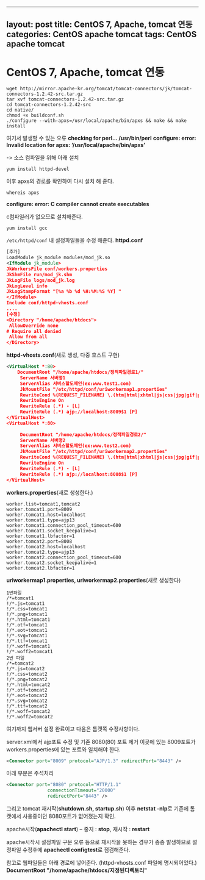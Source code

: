 ---
layout: post
title: CentOS 7, Apache, tomcat 연동
categories: CentOS apache tomcat
tags: CentOS apache tomcat
--

# CentOS 7, Apache, tomcat 연동

```shell
wget http://mirror.apache-kr.org/tomcat/tomcat-connectors/jk/tomcat-connectors-1.2.42-src.tar.gz
tar xvf tomcat-connectors-1.2.42-src.tar.gz
cd tomcat-connectors-1.2.42-src
cd native/
chmod +x buildconf.sh
./configure --with-apxs=/usr/local/apache/bin/apxs && make && make install
```



여기서 발생할 수 있는 오류
**checking for perl… /usr/bin/perl**
**configure: error: Invalid location for apxs: ‘/usr/local/apache/bin/apxs’**

-> 소스 컴파일을 위해 아래 설치

```shell
yum install httpd-devel
```



이후 apxs의 경로를 확인하여 다시 설치 해 준다.

```shell
whereis apxs
```

**configure: error: C compiler cannot create executables**

c컴파일러가 없으므로 설치해준다.

```shell
yum install gcc
```

 

`/etc/httpd/conf` 내 설정파일들을 수정 해준다.
**httpd.conf**

```xml
[추가]
LoadModule jk_module modules/mod_jk.so
<IfModule jk_module>
JkWorkersFile conf/workers.properties
JkShmFile run/mod_jk.shm
JkLogFile logs/mod_jk.log
JkLogLevel info
JkLogStampFormat "[%a %b %d %H:%M:%S %Y] "
</IfModule>
Include conf/httpd-vhosts.conf
....
[수정]
<Directory "/home/apache/htdocs">
 AllowOverride none
# Require all denied
 Allow from all
</Directory>
```



**httpd-vhosts.conf**(새로 생성, 다중 호스트 구현)

```xml
<VirtualHost *:80>
    DocumentRoot "/home/apache/htdocs/정적파일경로1/"
     ServerName 서버명1
     ServerAlias 서비스할도메인(ex:www.test1.com)
     JkMountFile "/etc/httpd/conf/uriworkermap1.properties"
     RewriteCond %{REQUEST_FILENAME} \.(htm|html|xhtml|js|css|jpg|gif|png|swf)$
     RewriteEngine On
     RewriteRule (.*) - [L]
     RewriteRule (.*) ajp://localhost:8009$1 [P]
</VirtualHost>
<VirtualHost *:80>
     
     DocumentRoot "/home/apache/htdocs/정적파일경로2/"
     ServerName 서버명2
     ServerAlias 서비스할도메인(ex:www.test2.com)
     JkMountFile "/etc/httpd/conf/uriworkermap2.properties"
     RewriteCond %{REQUEST_FILENAME} \.(htm|html|xhtml|js|css|jpg|gif|png|swf)$
     RewriteEngine On
     RewriteRule (.*) - [L]
     RewriteRule (.*) ajp://localhost:8008$1 [P]
</VirtualHost>
```



**workers.properties**(새로 생성한다.)

```properties
worker.list=tomcat1,tomcat2
worker.tomcat1.port=8009
worker.tomcat1.host=localhost
worker.tomcat1.type=ajp13
worker.tomcat1.connection_pool_timeout=600
worker.tomcat1.socket_keepalive=1
worker.tomcat1.lbfactor=1
worker.tomcat2.port=8008
worker.tomcat2.host=localhost
worker.tomcat2.type=ajp13
worker.tomcat2.connection_pool_timeout=600
worker.tomcat2.socket_keepalive=1
worker.tomcat2.lbfactor=1
```



 **uriworkermap1.properties, uriworkermap2.properties**(새로 생성한다)

```properties
1번파일
/*=tomcat1
!/*.js=tomcat1
!/*.css=tomcat1
!/*.png=tomcat1
!/*.html=tomcat1
!/*.otf=tomcat1
!/*.eot=tomcat1
!/*.svg=tomcat1
!/*.ttf=tomcat1
!/*.woff=tomcat1
!/*.woff2=tomcat1
2번 파일
/*=tomcat2
!/*.js=tomcat2
!/*.css=tomcat2
!/*.png=tomcat2
!/*.html=tomcat2
!/*.otf=tomcat2
!/*.eot=tomcat2
!/*.svg=tomcat2
!/*.ttf=tomcat2
!/*.woff=tomcat2
!/*.woff2=tomcat2
```



여기까지 웹서버 설정 완료이고 다음은 톰캣쪽 수정사항이다.

server.xml에서 ajp포트 수정 및 기존 8080(80) 포트 제거
이곳에 있는 8009포트가 workers.properties에 있는 포트와 일치해야 한다.

```xml
<Connector port="8009" protocol="AJP/1.3" redirectPort="8443" />
```

아래 부분은 주석처리

```xml
<Connector port="8080" protocol="HTTP/1.1"
               connectionTimeout="20000"
               redirectPort="8443" />
```



그리고 tomcat 재시작(**shutdown.sh, startup.sh**)
이후 **netstat -nlp**로 기존에 톰캣에서 사용중이던 8080포트가 없어졌는지 확인.

apache시작(**apachectl start**) – 중지 : **stop**, 재시작 : **restart**

apache시작시 설정파일 구문 오류 등으로 재시작을 못하는 경우가 종종 발생하므로 설정파일 수정후에
**apachectl configtest**로 점검해준다.

참고로 웹파일들은 아래 경로에 넣어준다. (httpd-vhosts.conf 파일에 명시되어있다.)
**DocumentRoot "/home/apache/htdocs/지정된디렉토리"**

 